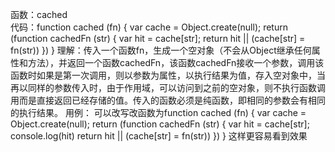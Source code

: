 函数：cached <br>
代码：function cached (fn) {
  var cache = Object.create(null);
  return (function cachedFn (str) {
    var hit = cache[str];
    return hit || (cache[str] = fn(str))
  })
}
理解：传入一个函数fn，生成一个空对象（不会从Object继承任何属性和方法），并返回一个函数cachedFn，该函数cachedFn接收一个参数，调用该函数时如果是第一次调用，则以参数为属性，以执行结果为值，存入空对象中，当再以同样的参数传入时，由于作用域，可以访问到之前的空对象，则不执行函数调用而是直接返回已经存储的值。传入的函数必须是纯函数，即相同的参数会有相同的执行结果。
用例：
可以改写改函数为function cached (fn) {
  var cache = Object.create(null);
  return (function cachedFn (str) {
    var hit = cache[str];
    console.log(hit)
    return hit || (cache[str] = fn(str))
  })
}
这样更容易看到效果
